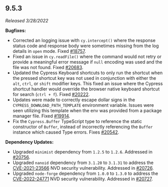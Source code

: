 ## 9.5.3

_Released 3/28/2022_

**Bugfixes:**

- Corrected an logging issue with `cy.intercept()` where the response status
  code and response body were sometimes missing from the log details in `open`
  mode. Fixed [#18757](https://github.com/cypress-io/cypress/issues/18757).
- Fixed an issue in `cy.readFile()` where the command would not retry or provide
  a meaningful error message if `null` encoding was used and the file was not
  found. Fixed [#20683](https://github.com/cypress-io/cypress/issues/20683).
- Updated the Cypress Keyboard shortcuts to only run the shortcut when the
  pressed shortcut key was not used in conjunction with either the `alt`,
  `ctrl`, or `shift` modifier keys. This fixed an issue where the Cypress
  shortcut handler would override the browser native keyboard shortcut for
  search (`ctrl + f`). Fixed
  [#20222](https://github.com/cypress-io/cypress/issues/20222).
- Updates were made to correctly escape dollar signs in the
  `CYPRESS_DOWNLOAD_PATH_TEMPLATE` environment variable. Issues were seen
  utilizing this template when the env was provided from a package manager file.
  Fixed [#19914](https://github.com/cypress-io/cypress/issues/19914).
- Fix the `Cypress.Buffer` TypeScript type to reference the static constructor
  of `Buffer`, instead of incorrectly referencing the `Buffer` instance which
  caused Type errors. Fixes
  [#20542](https://github.com/cypress-io/cypress/issues/20542).

**Dependency Updates:**

- Upgraded `minimist` dependency from `1.2.5` to `1.2.6`. Addressed in
  [#20756](https://github.com/cypress-io/cypress/issues/20756).
- Upgraded `nanoid` dependency from `3.1.20` to `3.1.31` to address the
  [CVE-2021-23566](https://nvd.nist.gov/vuln/detail/CVE-2021-23566) NVD security
  vulnerability. Addressed in
  [#20726](https://github.com/cypress-io/cypress/pull/20726).
- Upgraded `node-forge` dependency from `1.0.0` to `1.3.0` to address the
  [CVE-2022-24771](https://nvd.nist.gov/vuln/detail/CVE-2022-24771) NVD security
  vulnerability. Addressed in
  [#20727](https://github.com/cypress-io/cypress/pull/20727).
